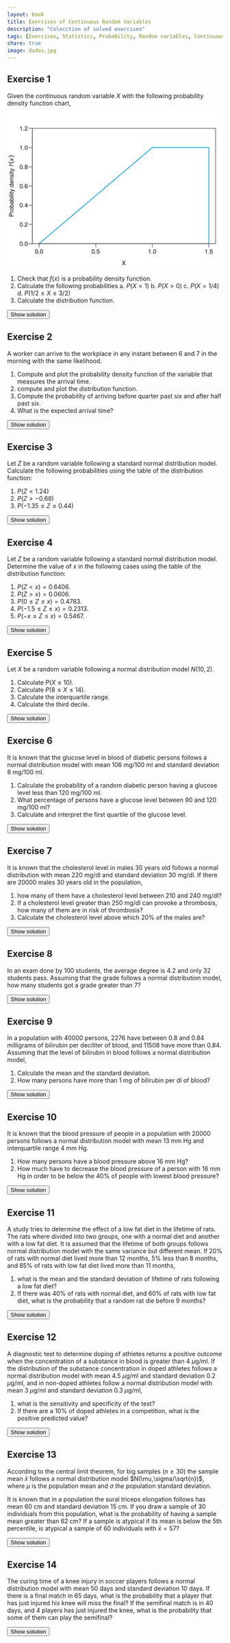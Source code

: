 ```yaml
---
layout: book
title: Exercises of Continuous Random Variables
description: "Colecction of solved exercises"
tags: [Exercises, Statistics, Probability, Random variables, Continuous random variables]
share: true
image: dados.jpg
---
```




## Exercise 1
Given the continuous random variable $X$ with the following probability density function chart,
<img src="img/vac-3-1.svg" title="plot of chunk vac-3" alt="plot of chunk vac-3" style="display: block; margin: auto;" />

1.  Check that $f(x)$ is a probability density function.
2.  Calculate the following probabilities
        a.  $P(X<1)$
        b.  $P(X>0)$
        c.  $P(X=1/4)$
        d.  $P(1/2\leq X\leq 3/2)$
3.  Calculate the distribution function.

<div><button class="solution">Show solution</button></div>
<div id="solution" style="display: none">
1. $P(X<1)=0.5$, $P(X>0)=1$, $P(X=1/4)=0$ and $P(1/2\leq X\leq 3/2)=0.875$. <br/>
2. $$
F(x)=
\begin{cases}
0 & \text{if $x<0$,} \\
x^2/2 & \text{if $0\leq x< 1$,} \\
x-5 & \text{if $1\leq x<1.5$,} \\
1 & \text{if $1.5\leq x$.}
\end{cases}
$$
</div>


## Exercise 2
A worker can arrive to the workplace in any instant between 6 and 7 in the morning with the same likelihood.

1.  Compute and plot the probability density function of the variable that measures the arrival time.
2.  compute and plot the distribution function.
3.  Compute the probability of arriving before quarter past six and after half past six.
4.  What is the expected arrival time?

<div><button class="solution">Show solution</button></div>
<div id="solution" style="display: none">
1. 
<img src="img/vac-6a-1.svg" title="plot of chunk vac-6a" alt="plot of chunk vac-6a" style="display: block; margin: auto;" />

2. 
<img src="img/vac-6b-1.svg" title="plot of chunk vac-6b" alt="plot of chunk vac-6b" style="display: block; margin: auto;" />

3. $P(X<6.25)=0.25$ and $P(X>6.5)=0.5$. <br/>
4. $\mu=6.5$.
</div>


## Exercise 3


Let $Z$ be a random variable following a standard normal distribution model. Calculate the following probabilities using the table of the distribution function:

1.  $P(Z<1.24)$
2.  $P(Z>-0.68)$
3.  $P(-1.35\leq Z\leq 0.44)$

<div><button class="solution">Show solution</button></div>
<div id="solution" style="display: none">
1.  $P(Z<1.24)=0.8925$. <br/>
2.  $P(Z>-0.68)=0.7517$. <br/>
3.  $P(-1.35\leq Z\leq 0.44)=0.5815$.
</div>


## Exercise 4


Let $Z$ be a random variable following a standard normal distribution model. Determine the value of $x$ in the following cases using the table of the distribution function:

1.  $P(Z<x)=0.6406$.
2.  $P(Z>x)=0.0606$.
3.  $P(0\leq Z\leq x)=0.4783$.
4.  $P(-1.5\leq Z\leq x)=0.2313$.
5.  $P(-x\leq Z\leq x)=0.5467$.

<div><button class="solution">Show solution</button></div>
<div id="solution" style="display: none">
1.  $x=0.3601$. <br/>
2.  $x=1.5498$. <br/>
3.  $x=2.0198$. <br/>
4.  $x=-0.5299$. <br/>
5.  $x=0.7499$.
</div>


## Exercise 5


Let $X$ be a random variable following a normal distribution model $N(10,2)$.

1.  Calculate $P(X\leq 10)$.
2.  Calculate $P(8\leq X\leq 14)$.
3.  Calculate the interquartile range.
4.  Calculate the third decile.

<div><button class="solution">Show solution</button></div>
<div id="solution" style="display: none">
1.  $P(X\leq 10)=0.5$. <br/>
2.  $P(8\leq X\leq 14)=0.8186$. <br/>
3.  $IQR=2.698$. <br/>
4.  $D_3=8.9512$. 
</div>


## Exercise 6


It is known that the glucose level in blood of diabetic persons follows a normal distribution model with mean 106 mg/100 ml and standard deviation 8 mg/100 ml.

1.  Calculate the probability of a random diabetic person having a glucose level less than 120 mg/100 ml.
2.  What percentage of persons have a glucose level between 90 and 120 mg/100 ml?
3.  Calculate and interpret the first quartile of the glucose level.

<div><button class="solution">Show solution</button></div>
<div id="solution" style="display: none">
1.  $P(X\leq 120)=0.9599$. <br/>
2.  $P(90\leq X\leq 120)=0.9372 \Rightarrow 93.72\%$. <br/>
3.  $Q_1=100.6041$ mg/100 ml. 
</div>


## Exercise 7

It is known that the cholesterol level in males 30 years old follows a normal distribution with mean 220 mg/dl and standard deviation 30 mg/dl. If there are 20000 males 30 years old in the population,

1.  how many of them have a cholesterol level between 210 and 240 mg/dl?
2.  If a cholesterol level greater than 250 mg/dl can provoke a thrombosis, how many of them are in risk of thrombosis?
3.  Calculate the cholesterol level above which 20% of the males are?

<div><button class="solution">Show solution</button></div>
<div id="solution" style="display: none">
1.  $P(210\leq X\leq 240)=0.3781 \Rightarrow 7561.3$ persons. <br/>
1.  $P(X> 250)=0.1587 \Rightarrow 3173.1$ persons. <br/>
3.  $P_{80}=245.2486$ mg/dl.
</div>


## Exercise 8


In an exam done by 100 students, the average degree is 4.2 and only 32 students pass. Assuming that the grade follows a normal distribution model, how many students got a grade greater than 7?

<div><button class="solution">Show solution</button></div>
<div id="solution" style="display: none">
$P(X>7)=0.0508 \Rightarrow 5.1$ students.
</div>


## Exercise 9

In a population with 40000 persons, 2276 have between 0.8 and 0.84 milligrams of bilirubin per deciliter of blood, and 11508 have more than 0.84. Assuming that the level of bilirubin in blood follows a normal distribution model,

1.  Calculate the mean and the standard deviation.
2.  How many persons have more than 1 mg of bilirubin per dl of blood?

<div><button class="solution">Show solution</button></div>
<div id="solution" style="display: none">
1. $\mu=0.7001$ mg/dl and $s=0.2497$ mg/dl. <br/>
2. $P(X>1)=0.1149 \Rightarrow 11.5$ persons.
</div>


## Exercise 10
It is known that the blood pressure of people in a population with 20000 persons follows a normal distribution model with mean 13 mm Hg and interquartile range 4 mm Hg.

1.  How many persons have a blood pressure above 16 mm Hg?
2.  How much have to decrease the blood pressure of a person with 16 mm Hg in order to be below the 40% of people with lowest blood pressure?

<div><button class="solution">Show solution</button></div>
<div id="solution" style="display: none">
1. $P(X>16)=0.1587 \Rightarrow 3174$ persons. <br/>
2. $D_4 = 12.25$ mm Hg, so, must decrease a least $3.75$ mm Hg.
</div> 


## Exercise 11


A study tries to determine the effect of a low fat diet in the lifetime of rats. The rats where divided into two groups, one with a normal diet and another with a low fat diet. It is assumed that the lifetime of both groups follows normal distribution model with the same variance but different mean. If 20% of rats with normal diet lived more than 12 months, 5% less than 8 months, and 85% of rats with low fat diet lived more than 11 months,

1.  what is the mean and the standard deviation of lifetime of rats following a low fat diet?
2.  If there was 40% of rats with normal diet, and 60% of rats with low fat diet, what is the probability that a random rat die before 9 months?

<div><button class="solution">Show solution</button></div>
<div id="solution" style="display: none">
Naming $X_1$ and $X_2$ to the lifetime of rats with a normal diet and a low fat diet respectively,
1. $\mu_2=12.6673$ months and $s=1.6087$ months. <br/>
2. $P(X<9)=0.068$.
</div>


## Exercise 12


A diagnostic test to determine doping of athletes returns a positive outcome when the concentration of a substance in blood is greater than 4 $\mu$g/ml. If the distribution of the substance concentration in doped athletes follows a normal distribution model with mean 4.5 $\mu$g/ml and standard deviation 0.2 $\mu$g/ml, and in non-doped athletes follow a normal distribution model with mean 3 $\mu$g/ml and standard deviation 0.3 $\mu$g/ml,

1.  what is the sensitivity and specificity of the test?
2.  If there are a 10% of doped athletes in a competition, what is the positive predicted value?

<div><button class="solution">Show solution</button></div>
<div id="solution" style="display: none">
Naming $D$ to the event of being doped, $X$ to the concentration in doped athletes and $Y$ to the concentration in non-doped athletes, <br/>
1. Sensitivity $P(+\vert D) = P(X>4)=0.9938$ and specificity $P(-\vert \bar D)=P(Y<4)=0.9996$ <br/>
2. PPV $P(D\vert +) = 0.9961$.
</div>


## Exercise 13


According to the central limit theorem, for big samples ($n\geq 30$) the sample mean $\bar x$ follows a normal distribution model $N(\mu,\sigma/\sqrt{n})$, where $\mu$ is the population mean and $\sigma$ the population standard deviation.

It is known that in a population the sural triceps elongation follows has mean 60 cm and standard deviation 15 cm. If you draw a sample of 30 individuals from this population, what is the probability of having a sample mean greater than 62 cm? If a sample is atypical if its mean is below the 5th percentile, is atypical a sample of 60 individuals with $\bar x=57$?


<div><button class="solution">Show solution</button></div>
<div id="solution" style="display: none">
$P(\bar x>62) = 0.2326$. <br/>
$P_{5}=56.8148$, so, the sample is non-atypical. 
</div>


## Exercise 14


The curing time of a knee injury in soccer players follows a normal distribution model with mean 50 days and standard deviation 10 days. If there is a final match in 65 days, what is the probability that a player that has just injured his knee will miss the final? If the semifinal match is in 40 days, and 4 players has just injured the knee, what is the probability that some of them can play the semifinal?

<div><button class="solution">Show solution</button></div>
<div id="solution" style="display: none">
Naming $X$ to the curing time, $P(X>65)=0.0668$. <br/>
Naming $Y$ to the number of injured players that could play the semifinal, $P(Y\geq 1)=0.4989$. 
</div>




